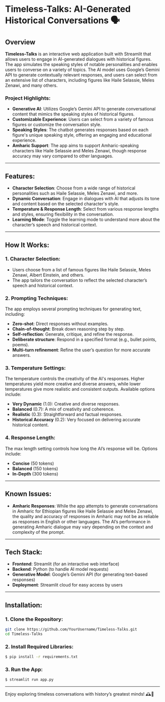 # Timeless-Talks: AI-Generated Historical Conversations 🗣️

## Overview

**Timeless-Talks** is an interactive web application built with Streamlit that allows users to engage in AI-generated dialogues with historical figures. The app simulates the speaking styles of notable personalities and enables users to converse on a variety of topics. The AI model uses Google’s Gemini API to generate contextually relevant responses, and users can select from an extensive list of characters, including figures like Haile Selassie, Meles Zenawi, and many others.

### Project Highlights:
- **Generative AI**: Utilizes Google’s Gemini API to generate conversational content that mimics the speaking styles of historical figures.
- **Customizable Experience**: Users can select from a variety of famous figures or customize the conversation style.
- **Speaking Styles**: The chatbot generates responses based on each figure's unique speaking style, offering an engaging and educational experience.
- **Amharic Support**: The app aims to support Amharic-speaking characters like Haile Selassie and Meles Zenawi, though response accuracy may vary compared to other languages.

---

## Features:
- **Character Selection**: Choose from a wide range of historical personalities such as Haile Selassie, Meles Zenawi, and more.
- **Dynamic Conversation**: Engage in dialogues with AI that adjusts its tone and content based on the selected character's style.
- **Temperature & Response Length**: Select from various response lengths and styles, ensuring flexibility in the conversation.
- **Learning Mode**: Toggle the learning mode to understand more about the character’s speech and historical context.

---

## How It Works:

### 1. **Character Selection**:
   - Users choose from a list of famous figures like Haile Selassie, Meles Zenawi, Albert Einstein, and others.
   - The app tailors the conversation to reflect the selected character’s speech and historical context.
   
### 2. **Prompting Techniques**:
   The app employs several prompting techniques for generating text, including:
   - **Zero-shot**: Direct responses without examples.
   - **Chain-of-thought**: Break down reasoning step by step.
   - **Self-reflection**: Generate, critique, and refine the response.
   - **Deliberate structure**: Respond in a specified format (e.g., bullet points, poems).
   - **Multi-turn refinement**: Refine the user’s question for more accurate answers.

### 3. **Temperature Settings**:
   The temperature controls the creativity of the AI's responses. Higher temperatures yield more creative and diverse answers, while lower temperatures give more realistic and consistent outputs. Available options include:
   - **Very Dynamic** (1.0): Creative and diverse responses.
   - **Balanced** (0.7): A mix of creativity and coherence.
   - **Realistic** (0.3): Straightforward and factual responses.
   - **Historical Accuracy** (0.2): Very focused on delivering accurate historical content.

### 4. **Response Length**:
   The max length setting controls how long the AI’s response will be. Options include:
   - **Concise** (50 tokens)
   - **Balanced** (150 tokens)
   - **In-Depth** (300 tokens)

---

## Known Issues:

- **Amharic Responses**: While the app attempts to generate conversations in Amharic for Ethiopian figures like Haile Selassie and Meles Zenawi, the quality and accuracy of responses in Amharic may not be as reliable as responses in English or other languages. The AI’s performance in generating Amharic dialogue may vary depending on the context and complexity of the prompt.

---

## Tech Stack:
- **Frontend**: Streamlit (for an interactive web interface)
- **Backend**: Python (to handle AI model requests)
- **Generative Model**: Google’s Gemini API (for generating text-based responses)
- **Deployment**: Streamlit cloud for easy access by users

---

## Installation:

### 1. Clone the Repository:
```bash
git clone https://github.com/YourUsername/Timeless-Talks.git
cd Timeless-Talks
```

### 2. Install Required Libraries:
```bash
$ pip install -r requirements.txt
```

### 3. Run the App:
```bash
$ streamlit run app.py
```
---


Enjoy exploring timeless conversations with history’s greatest minds! 🕰️💬
